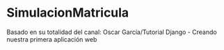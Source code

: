 # SimulacionMatricula
Basado en su totalidad del canal: Oscar García/Tutorial Django - Creando nuestra primera aplicación web

